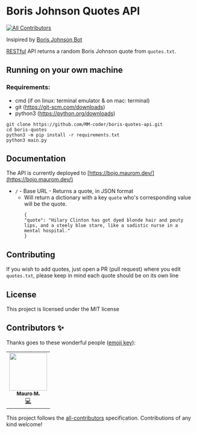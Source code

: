 # Boris Johnson Quotes API
<!-- ALL-CONTRIBUTORS-BADGE:START - Do not remove or modify this section -->
[![All Contributors](https://img.shields.io/badge/all_contributors-1-orange.svg?style=flat-square)](#contributors-)
<!-- ALL-CONTRIBUTORS-BADGE:END -->

Insipired by [Boris Johnson Bot](https://github.com/volcanicer/varsity/blob/master/Miscellaneous/borisbot.py)

[RESTful](https://restfulapi.net/) API returns a random Boris Johnson quote from `quotes.txt`.

## Running on your own machine
### Requirements:
* cmd (if on linux: terminal emulator & on mac: terminal)
* git (https://git-scm.com/downloads)
* python3 (https://python.org/downloads)

```
git clone https://github.com/MM-coder/boris-quotes-api.git
cd boris-quotes
python3 -m pip install -r requirements.txt
python3 main.py
```

## Documentation

The API is currently deployed to [https://bojo.maurom.dev/](https://bojo.maurom.dev/)

* `/` - Base URL - Returns a quote, in JSON format 
    - Will return a dictionary with a key `quote` who's corresponding value will be the quote.
        ```
        {
        "quote": "Hilary Clinton has got dyed blonde hair and pouty lips, and a steely blue stare, like a sadistic nurse in a mental hospital."
        }
        ```

## Contributing

If you wish to add quotes, just open a PR (pull request) where you edit `quotes.txt`, please keep in mind each quote should be on its own line

## License

This project is licensed under the MIT license
## Contributors ✨

Thanks goes to these wonderful people ([emoji key](https://allcontributors.org/docs/en/emoji-key)):

<!-- ALL-CONTRIBUTORS-LIST:START - Do not remove or modify this section -->
<!-- prettier-ignore-start -->
<!-- markdownlint-disable -->
<table>
  <tr>
    <td align="center"><a href="https://maurom.dev"><img src="https://avatars1.githubusercontent.com/u/22800592?v=4" width="100px;" alt=""/><br /><sub><b>Mauro M.</b></sub></a><br /><a href="https://github.com/MM-coder/boris-quotes-api/commits?author=MM-coder" title="Code">💻</a></td>
  </tr>
</table>

<!-- markdownlint-enable -->
<!-- prettier-ignore-end -->
<!-- ALL-CONTRIBUTORS-LIST:END -->

This project follows the [all-contributors](https://github.com/all-contributors/all-contributors) specification. Contributions of any kind welcome!